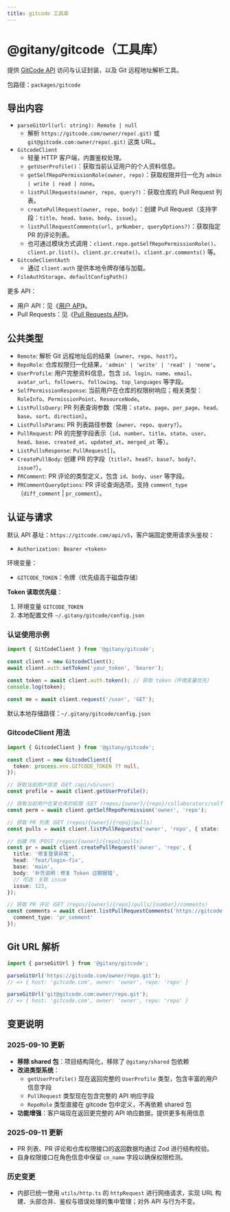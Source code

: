 ```yaml
---
title: gitcode 工具库
---
```


# @gitany/gitcode（工具库）

提供 [GitCode API](https://docs.gitcode.com/docs/apis/) 访问与认证封装，以及 Git 远程地址解析工具。

包路径：`packages/gitcode`

## 导出内容

- `parseGitUrl(url: string): Remote | null`
  - 解析 `https://gitcode.com/owner/repo(.git)` 或 `git@gitcode.com:owner/repo(.git)` 这类 URL。
- `GitcodeClient`
  - 轻量 HTTP 客户端，内置鉴权处理。
  - `getUserProfile()`：获取当前认证用户的个人资料信息。
  - `getSelfRepoPermissionRole(owner, repo)`：获取权限并归一化为 `admin | write | read | none`。
  - `listPullRequests(owner, repo, query?)`：获取仓库的 Pull Request 列表。
  - `createPullRequest(owner, repo, body)`：创建 Pull Request（支持字段：`title`、`head`、`base`、`body`、`issue`）。
  - `listPullRequestComments(url, prNumber, queryOptions?)`：获取指定 PR 的评论列表。
  - 也可通过模块方式调用：`client.repo.getSelfRepoPermissionRole()`、`client.pr.list()`、`client.pr.create()`、`client.pr.comments()` 等。
- `GitcodeClientAuth`
  - 通过 `client.auth` 提供本地令牌存储与加载。
- `FileAuthStorage`、`defaultConfigPath()`

更多 API：

- 用户 API：见《[用户 API](./user.md)》。
- Pull Requests：见《[Pull Requests API](./pr.md)》。

## 公共类型

- `Remote`: 解析 Git 远程地址后的结果（`owner`、`repo`、`host?`）。
- `RepoRole`: 仓库权限归一化结果，`'admin' | 'write' | 'read' | 'none'`。
- `UserProfile`: 用户完整资料信息，包含 `id`、`login`、`name`、`email`、`avatar_url`、`followers`、`following`、`top_languages` 等字段。
- `SelfPermissionResponse`: 当前用户在仓库的权限树响应；相关类型：`RoleInfo`、`PermissionPoint`、`ResourceNode`。
- `ListPullsQuery`: PR 列表查询参数（常用：`state`、`page`、`per_page`、`head`、`base`、`sort`、`direction`）。
- `ListPullsParams`: PR 列表路径参数（`owner`、`repo`、`query?`）。
- `PullRequest`: PR 的完整字段表示（`id`、`number`、`title`、`state`、`user`、`head`、`base`、`created_at`、`updated_at`、`merged_at` 等）。
- `ListPullsResponse`: `PullRequest[]`。
- `CreatePullBody`: 创建 PR 的字段（`title?`、`head?`、`base?`、`body?`、`issue?`）。
- `PRComment`: PR 评论的类型定义，包含 `id`、`body`、`user` 等字段。
- `PRCommentQueryOptions`: PR 评论查询选项，支持 `comment_type`（`diff_comment` | `pr_comment`）。

## 认证与请求

默认 API 基址：`https://gitcode.com/api/v5`，客户端固定使用请求头鉴权：

- `Authorization: Bearer <token>`

环境变量：

- `GITCODE_TOKEN`：令牌（优先级高于磁盘存储）

**Token 读取优先级**：
1. 环境变量 `GITCODE_TOKEN`
2. 本地配置文件 `~/.gitany/gitcode/config.json`

### 认证使用示例

```ts
import { GitCodeClient } from '@gitany/gitcode';

const client = new GitcodeClient();
await client.auth.setToken('your_token', 'bearer');

const token = await client.auth.token(); // 获取 token（环境变量优先）
console.log(token);

const me = await client.request('/user', 'GET');
```

默认本地存储路径：`~/.gitany/gitcode/config.json`

### GitcodeClient 用法

```ts
import { GitcodeClient } from '@gitany/gitcode';

const client = new GitcodeClient({
  token: process.env.GITCODE_TOKEN ?? null,
});

// 获取当前用户信息（GET /api/v5/user）
const profile = await client.getUserProfile();

// 获取当前用户在某仓库的权限（GET /repos/{owner}/{repo}/collaborators/self-permission）
const perm = await client.getSelfRepoPermission('owner', 'repo');

// 获取 PR 列表（GET /repos/{owner}/{repo}/pulls）
const pulls = await client.listPullRequests('owner', 'repo', { state: 'open', page: 1, per_page: 20 });

// 创建 PR（POST /repos/{owner}/{repo}/pulls）
const pr = await client.createPullRequest('owner', 'repo', {
  title: '修复登录异常',
  head: 'feat/login-fix',
  base: 'main',
  body: '补充说明：修复 Token 过期报错',
  // 可选：关联 issue
  issue: 123,
});

// 获取 PR 评论（GET /repos/{owner}/{repo}/pulls/{number}/comments）
const comments = await client.listPullRequestComments('https://gitcode.com/owner/repo.git', 123, {
  comment_type: 'pr_comment'
});
```

## Git URL 解析

```ts
import { parseGitUrl } from '@gitany/gitcode';

parseGitUrl('https://gitcode.com/owner/repo.git');
// => { host: 'gitcode.com', owner: 'owner', repo: 'repo' }

parseGitUrl('git@gitcode.com:owner/repo.git');
// => { host: 'gitcode.com', owner: 'owner', repo: 'repo' }
```

## 变更说明

### 2025-09-10 更新

- **移除 shared 包**：项目结构简化，移除了 `@gitany/shared` 包依赖
- **改进类型系统**：
  - `getUserProfile()` 现在返回完整的 `UserProfile` 类型，包含丰富的用户信息字段
  - `PullRequest` 类型现在包含完整的 API 响应字段
  - `RepoRole` 类型直接在 gitcode 包中定义，不再依赖 shared 包
- **功能增强**：客户端现在返回更完整的 API 响应数据，提供更多有用信息

### 2025-09-11 更新

- PR 列表、PR 评论和仓库权限接口的返回数据均通过 Zod 进行结构校验。
- 自身权限接口在角色信息中保留 `cn_name` 字段以确保权限检测。

### 历史变更

- 内部已统一使用 `utils/http.ts` 的 `httpRequest` 进行网络请求，实现 URL 构建、头部合并、鉴权与错误处理的集中管理；对外 API 与行为不变。
